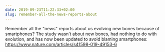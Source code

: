 ```yaml
---
date: 2019-09-23T11:22:33+02:00
slug: remember-all-the-news-reports-about
---
```

Remember all the "news" reports about us evolving new bones because of smartphones? The study wasn’t about new bones, had nothing to do with evolution, and has now been updated to avoid blaming smartphones: https://www.nature.com/articles/s41598-019-49153-6

